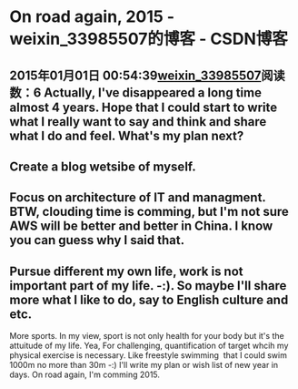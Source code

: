 # On road again, 2015 - weixin_33985507的博客 - CSDN博客
2015年01月01日 00:54:39[weixin_33985507](https://me.csdn.net/weixin_33985507)阅读数：6
Actually, I've disappeared a long time almost 4 years.
Hope that I could start to write what I really want to say and think and share what I do and feel.
What's my plan next? 
- 
Create a blog wetsibe of myself.
- 
Focus on architecture of IT and managment. BTW, clouding time is comming, but I'm not sure AWS will be better and better in China. I know you can guess why I said that.
- 
Pursue different my own life, work is not important part of my life. -:). So maybe I'll share more what I like to do, say to English culture and etc.
- 
More sports. In my view, sport is not only health for your body but it's the attuitude of my life. Yea, For challenging, quantification of target whcih my physical exercise is necessary. Like freestyle swimming  that I could swim 1000m no more than 30m -:)
I'll write my plan or wish list of new year in days.
On road again, I'm comming 2015.
